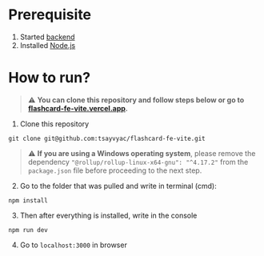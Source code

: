 # Prerequisite
1. Started [backend](https://github.com/tsayvyac/flashcard-be)
2. Installed [Node.js](https://nodejs.org/en/download/package-manager)

# How to run?
> :warning: **You can clone this repository and follow steps below or go to [flashcard-fe-vite.vercel.app](https://flashcard-fe-vite.vercel.app/).**


1. Clone this repository
```
git clone git@github.com:tsayvyac/flashcard-fe-vite.git
```
> :warning: **If you are using a Windows operating system**, please remove the dependency `"@rollup/rollup-linux-x64-gnu": "^4.17.2"` from the `package.json` file before proceeding to the next step.
2. Go to the folder that was pulled and write in terminal (cmd):
```
npm install
```
3. Then after everything is installed, write in the console
```
npm run dev
```
4. Go to `localhost:3000` in browser
